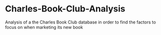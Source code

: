 # Charles-Book-Club-Analysis
Analysis of a the Charles Book Club database in order to find the factors to focus on when marketing its new book
